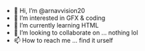 - 👋 Hi, I’m @arnavvision20
- 👀 I’m interested in GFX & coding
- 🌱 I’m currently learning HTML
- 💞️ I’m looking to collaborate on ... nothing lol
- 📫 How to reach me ... find it urself

<!---
arnavvision20/arnavvision20 is a ✨ special ✨ repository because its `README.md` (this file) appears on your GitHub profile.
You can click the Preview link to take a look at your changes.
--->
